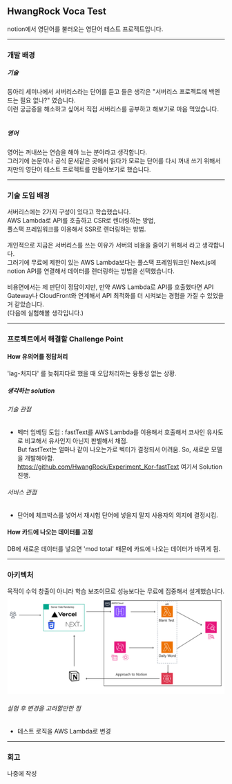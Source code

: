 ## HwangRock Voca Test

notion에서 영단어를 불러오는 영단어 테스트 프로젝트입니다.

---

### 개발 배경

##### 기술
동아리 세미나에서 서버리스라는 단어를 듣고 들은 생각은 "서버리스 프로젝트에 백엔드는 필요 없나?" 였습니다.  
이런 궁금증을 해소하고 싶어서 직접 서버리스를 공부하고 해보기로 마음 먹었습니다.  
<br>

##### 영어
영어는 꺼내쓰는 연습을 해야 느는 분야라고 생각합니다.  
그러기에 논문이나 공식 문서같은 곳에서 읽다가 모르는 단어를 다시 꺼내 쓰기 위해서 저만의 영단어 테스트 프로젝트를 만들어보기로 했습니다.

---

### 기술 도입 배경

서버리스에는 2가지 구성이 있다고 학습했습니다.  
AWS Lambda로 API를 호출하고 CSR로 렌더링하는 방법,  
풀스택 프레임워크를 이용해서 SSR로 렌더링하는 방법.  
<br>
개인적으로 지금은 서버리스를 쓰는 이유가 서버의 비용을 줄이기 위해서 라고 생각합니다.  
그러기에 무료에 제한이 있는 AWS Lambda보다는 풀스택 프레임워크인 Next.js에 notion API를 연결해서 데이터를 렌더링하는 방법을 선택했습니다.  
<br>
비용면에서는 제 판단이 정답이지만, 만약 AWS Lambda로 API를 호출했다면 API Gateway나 CloudFront와 연계해서 API 최적화를 더 시켜보는 경험을 가질 수 있었을거 같았습니다.  
(다음에 실험해볼 생각입니다.) 

---

### 프로젝트에서 해결할 Challenge Point

#### How 유의어를 정답처리

'lag-처지다' 를 늦춰지다로 했을 때 오답처리하는 융통성 없는 상황.

##### 생각하는 solution

###### 기술 관점
- 벡터 임베딩 도입 : fastText를 AWS Lambda를 이용해서 호출해서 코사인 유사도로 비교해서 유사인지 아닌지 판별해서 채점.  
  But fastText는 얼마나 같이 나오는가로 벡터가 결정되서 어려움. So, 새로운 모델을 개발해야함.  
  https://github.com/HwangRock/Experiment_Kor-fastText 여기서 Solution 진행.

###### 서비스 관점
- 단어에 체크박스를 넣어서 재시험 단어에 넣을지 말지 사용자의 의지에 결정시킴.  

#### How 카드에 나오는 데이터를 고정

DB에 새로운 데이터를 넣으면 'mod total' 때문에 카드에 나오는 데이터가 바뀌게 됨.   
  
---

### 아키텍처
목적이 수익 창출이 아니라 학습 보조이므로 성능보다는 무료에 집중해서 설계했습니다.  
![ ](./presentation/voca_architecture.png)

###### 실험 후 변경을 고려할만한 점
- 테스트 로직을 AWS Lambda로 변경 

---

### 회고

나중에 작성

